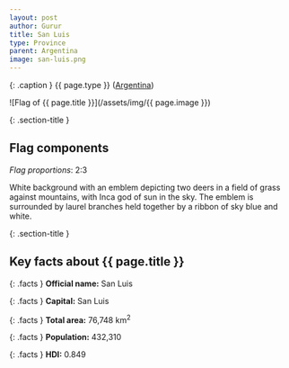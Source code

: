 ```yaml
---
layout: post
author: Gurur
title: San Luis
type: Province
parent: Argentina
image: san-luis.png
---
```

{: .caption }
{{ page.type }} ([Argentina](/2019/03/11/argentina.html))

![Flag of {{ page.title }}](/assets/img/{{ page.image }})

{: .section-title }
## Flag components

*Flag proportions*: 2:3

White background with an emblem depicting two deers in a field of grass against mountains, with Inca god of sun in the sky. The emblem is surrounded by laurel branches held together by a ribbon of sky blue and white.



{: .section-title }
## Key facts about {{ page.title }}

{: .facts }
**Official name:** San Luis

{: .facts }
**Capital:** San Luis

{: .facts }
**Total area:** 76,748 km<sup>2</sup>

{: .facts }
**Population:** 432,310

{: .facts }
**HDI:** 0.849